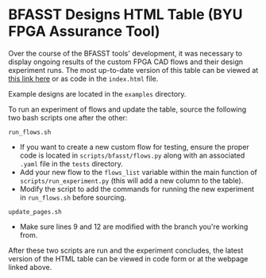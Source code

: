 # BFASST Designs HTML Table (BYU FPGA Assurance Tool)

Over the course of the BFASST tools' development, it was necessary to display ongoing results of the custom FPGA CAD flows and their design experiment runs. The most up-to-date version of this table can be viewed at [this link here](https://byuccl.github.io/bfasst/) or as code in the `index.html` file.

Example designs are located in the `examples` directory.

To run an experiment of flows and update the table, source the following two bash scripts one after the other:

`run_flows.sh`

* If you want to create a new custom flow for testing, ensure the proper code is located in `scripts/bfasst/flows.py` along with an associated `.yaml` file in the `tests` directory.
* Add your new flow to the `flows_list` variable within the main function of `scripts/run_experiment.py` (this will add a new column to the table).
* Modify the script to add the commands for running the new experiment in `run_flows.sh` before sourcing.

`update_pages.sh`

* Make sure lines 9 and 12 are modified with the branch you're working from.

After these two scripts are run and the experiment concludes, the latest version of the HTML table can be viewed in code form or at the webpage linked above.